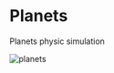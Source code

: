 # Planets
Planets physic simulation

![planets](https://user-images.githubusercontent.com/30340548/69900807-48243080-1389-11ea-9c90-107e92ee7a5c.gif)

